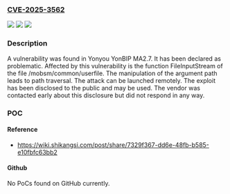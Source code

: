### [CVE-2025-3562](https://cve.mitre.org/cgi-bin/cvename.cgi?name=CVE-2025-3562)
![](https://img.shields.io/static/v1?label=Product&message=YonBIP&color=blue)
![](https://img.shields.io/static/v1?label=Version&message=%3D%20MA2.7%20&color=brighgreen)
![](https://img.shields.io/static/v1?label=Vulnerability&message=Path%20Traversal&color=brighgreen)

### Description

A vulnerability was found in Yonyou YonBIP MA2.7. It has been declared as problematic. Affected by this vulnerability is the function FileInputStream of the file /mobsm/common/userfile. The manipulation of the argument path leads to path traversal. The attack can be launched remotely. The exploit has been disclosed to the public and may be used. The vendor was contacted early about this disclosure but did not respond in any way.

### POC

#### Reference
- https://wiki.shikangsi.com/post/share/7329f367-dd6e-48fb-b585-e10fbfc63bb2

#### Github
No PoCs found on GitHub currently.

